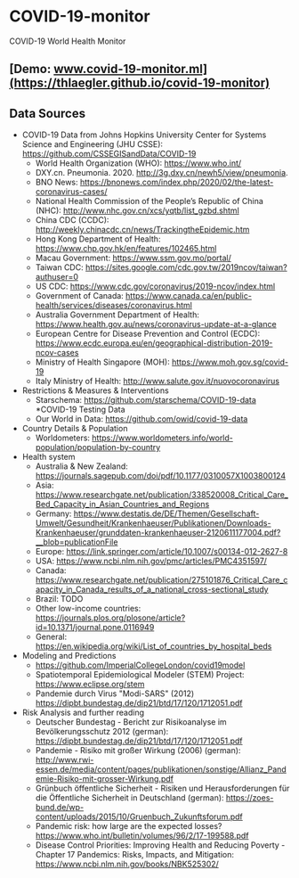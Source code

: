 # COVID-19-monitor

COVID-19 World Health Monitor


## [Demo: www.covid-19-monitor.ml](https://thlaegler.github.io/covid-19-monitor)


## Data Sources

* COVID-19 Data from Johns Hopkins University Center for Systems Science and Engineering (JHU CSSE): https://github.com/CSSEGISandData/COVID-19
  * World Health Organization (WHO): https://www.who.int/
  * DXY.cn. Pneumonia. 2020. http://3g.dxy.cn/newh5/view/pneumonia.
  * BNO News: https://bnonews.com/index.php/2020/02/the-latest-coronavirus-cases/
  * National Health Commission of the People’s Republic of China (NHC): http://www.nhc.gov.cn/xcs/yqtb/list_gzbd.shtml
  * China CDC (CCDC): http://weekly.chinacdc.cn/news/TrackingtheEpidemic.htm
  * Hong Kong Department of Health: https://www.chp.gov.hk/en/features/102465.html
  * Macau Government: https://www.ssm.gov.mo/portal/
  * Taiwan CDC: https://sites.google.com/cdc.gov.tw/2019ncov/taiwan?authuser=0
  * US CDC: https://www.cdc.gov/coronavirus/2019-ncov/index.html
  * Government of Canada: https://www.canada.ca/en/public-health/services/diseases/coronavirus.html
  * Australia Government Department of Health: https://www.health.gov.au/news/coronavirus-update-at-a-glance
  * European Centre for Disease Prevention and Control (ECDC): https://www.ecdc.europa.eu/en/geographical-distribution-2019-ncov-cases 
  * Ministry of Health Singapore (MOH): https://www.moh.gov.sg/covid-19
  * Italy Ministry of Health: http://www.salute.gov.it/nuovocoronavirus
* Restrictions & Measures & Interventions
  * Starschema: https://github.com/starschema/COVID-19-data
*COVID-19 Testing Data
  * Our World in Data: https://github.com/owid/covid-19-data
* Country Details & Population
  * Worldometers: https://www.worldometers.info/world-population/population-by-country
* Health system
  * Australia & New Zealand: https://journals.sagepub.com/doi/pdf/10.1177/0310057X1003800124
  * Asia: https://www.researchgate.net/publication/338520008_Critical_Care_Bed_Capacity_in_Asian_Countries_and_Regions
  * Germany: https://www.destatis.de/DE/Themen/Gesellschaft-Umwelt/Gesundheit/Krankenhaeuser/Publikationen/Downloads-Krankenhaeuser/grunddaten-krankenhaeuser-2120611177004.pdf?__blob=publicationFile
  * Europe: https://link.springer.com/article/10.1007/s00134-012-2627-8
  * USA: https://www.ncbi.nlm.nih.gov/pmc/articles/PMC4351597/
  * Canada: https://www.researchgate.net/publication/275101876_Critical_Care_capacity_in_Canada_results_of_a_national_cross-sectional_study
  * Brazil: TODO
  * Other low-income countries: https://journals.plos.org/plosone/article?id=10.1371/journal.pone.0116949
  * General: https://en.wikipedia.org/wiki/List_of_countries_by_hospital_beds
* Modeling and Predictions
  * https://github.com/ImperialCollegeLondon/covid19model
  * Spatiotemporal Epidemiological Modeler (STEM) Project: https://www.eclipse.org/stem
  * Pandemie durch Virus "Modi-SARS" (2012) https://dipbt.bundestag.de/dip21/btd/17/120/1712051.pdf
* Risk Analysis and further reading
  * Deutscher Bundestag - Bericht zur Risikoanalyse im Bevölkerungsschutz 2012 (german): https://dipbt.bundestag.de/dip21/btd/17/120/1712051.pdf
  * Pandemie - Risiko mit großer Wirkung (2006) (german): http://www.rwi-essen.de/media/content/pages/publikationen/sonstige/Allianz_Pandemie-Risiko-mit-grosser-Wirkung.pdf
  * Grünbuch öffentliche Sicherheit - Risiken und Herausforderungen für die Öffentliche Sicherheit in Deutschland (german): https://zoes-bund.de/wp-content/uploads/2015/10/Gruenbuch_Zukunftsforum.pdf
  * Pandemic risk: how large are the expected losses? https://www.who.int/bulletin/volumes/96/2/17-199588.pdf
  * Disease Control Priorities: Improving Health and Reducing Poverty - Chapter 17 Pandemics: Risks, Impacts, and Mitigation: https://www.ncbi.nlm.nih.gov/books/NBK525302/
